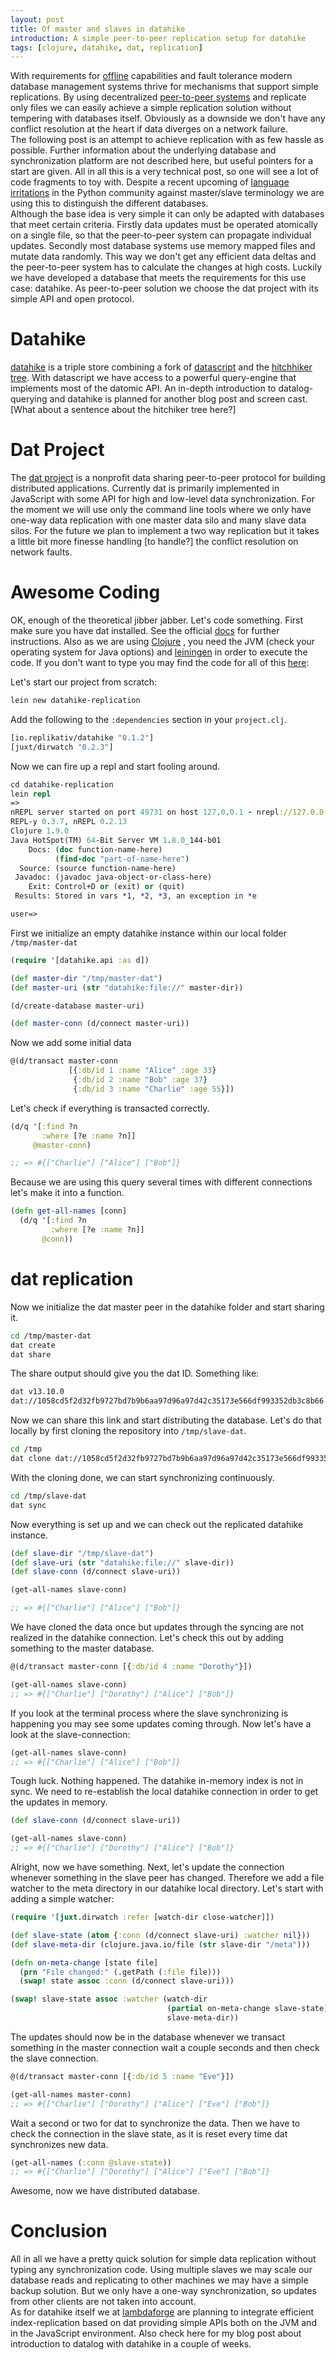 ```yaml
---
layout: post
title: Of master and slaves in datahike
introduction: A simple peer-to-peer replication setup for datahike
tags: [clojure, datahike, dat, replication]
---
```


With requirements for [offline](http://offlinefirst.org/) capabilities and fault tolerance modern database management systems thrive for mechanisms that support simple replications. By using decentralized [peer-to-peer systems](https://ieeexplore.ieee.org/document/990434/) and replicate only files we can easily achieve a simple replication solution without tempering with databases itself. Obviously as a downside we don't have any conflict resolution at the heart if data diverges on a network failure.   
The following post is an attempt to achieve replication with as few hassle as possible. Further information about the underlying database and synchronization platform are not described here, but useful pointers for a start are given. All in all this is a very technical post, so one will see a lot of code fragments to toy with. Despite a recent upcoming of [language irritations](https://bugs.python.org/issue34605) in the Python community against master/slave terminology we are using this to distinguish the different databases.   
Although the base idea is very simple it can only be adapted with databases that meet certain criteria. Firstly data updates must be operated atomically on a single file, so that the peer-to-peer system can propagate individual updates. Secondly most database systems use memory mapped files and mutate data randomly. This way we don't get any efficient data deltas and the peer-to-peer system has to calculate the changes at high costs. Luckily we have developed a database that meets the requirements for this use case: datahike. As peer-to-peer solution we choose the dat project with its simple API and open protocol.

# Datahike
[datahike](https://github.com/replikativ/datahike) is a triple store combining a fork of [datascript](https://github.com/tonsky/datascript) and the [hitchhiker tree](https://github.com/datacrypt-project/hitchhiker-tree). With datascript we have access to a powerful query-engine that implements most of the datomic API. An in-depth introduction to datalog-querying and datahike is planned for another blog post and screen cast. [What about a sentence about the hitchiker tree here?]

# Dat Project
The [dat project](https://datproject.org/) is a nonprofit data sharing peer-to-peer protocol for building distributed applications. Currently dat is primarily implemented in JavaScript with some API for high and low-level data synchronization. For the moment we will use only the command line tools where we only have one-way data replication with one master data silo and many slave data silos. For the future we plan to implement a two way replication but it takes a little bit more finesse handling [to handle?] the conflict resolution on network faults.

# Awesome Coding

OK, enough of the theoretical jibber jabber. Let's code something. First make sure you have dat installed. See the official [docs](https://docs.datproject.org/install) for further instructions. Also as we are using [Clojure](https://clojure.org/) , you need the JVM (check your operating system for Java options) and [leiningen](https://leiningen.org/) in order to execute the code. If you don't want to type you may find the code for all of this [here](https://github.com/kordano/datahike-sync): 

Let's start our project from scratch:

```bash
lein new datahike-replication
```

Add the following to the `:dependencies` section in your `project.clj`.

```clojure
[io.replikativ/datahike "0.1.2"]
[juxt/dirwatch "0.2.3"]
```

Now we can fire up a repl and start fooling around.

```clojure
cd datahike-replication
lein repl
=>
nREPL server started on port 49731 on host 127.0.0.1 - nrepl://127.0.0.1:49731
REPL-y 0.3.7, nREPL 0.2.13
Clojure 1.9.0
Java HotSpot(TM) 64-Bit Server VM 1.8.0_144-b01
    Docs: (doc function-name-here)
          (find-doc "part-of-name-here")
  Source: (source function-name-here)
 Javadoc: (javadoc java-object-or-class-here)
    Exit: Control+D or (exit) or (quit)
 Results: Stored in vars *1, *2, *3, an exception in *e

user=>
```

First we initialize an empty datahike instance within our local folder `/tmp/master-dat`

```clojure
(require '[datahike.api :as d])

(def master-dir "/tmp/master-dat")
(def master-uri (str "datahike:file://" master-dir))

(d/create-database master-uri)

(def master-conn (d/connect master-uri))
```

Now we add some initial data


```clojure
@(d/transact master-conn 
             [{:db/id 1 :name "Alice" :age 33}
              {:db/id 2 :name "Bob" :age 37}
              {:db/id 3 :name "Charlie" :age 55}])

```

Let's check if everything is transacted correctly.

```clojure
(d/q '[:find ?n
       :where [?e :name ?n]]
     @master-conn)

;; => #{["Charlie"] ["Alice"] ["Bob"]}
```

Because we are using this query several times with different connections let's make it into a function.
```clojure
(defn get-all-names [conn]
  (d/q '[:find ?n
         :where [?e :name ?n]]
       @conn))
```

# dat replication
Now we initialize the dat master peer in the datahike folder and start sharing it.

```bash
cd /tmp/master-dat
dat create
dat share
```

The share output should give you the dat ID. Something like:

```bash
dat v13.10.0
dat://1058cd5f2d32fb9727bd7b9b6aa97d96a97d42c35173e566df993352db3c8b66
```

Now we can share this link and start distributing the database. Let's do that locally by first cloning the repository into `/tmp/slave-dat`.

```bash
cd /tmp
dat clone dat://1058cd5f2d32fb9727bd7b9b6aa97d96a97d42c35173e566df993352db3c8b66 slave-dat
```

With the cloning done, we can start synchronizing continuously.

```bash
cd /tmp/slave-dat
dat sync
```

Now everything is set up and we can check out the replicated datahike instance.

```clojure
(def slave-dir "/tmp/slave-dat")
(def slave-uri (str "datahike:file://" slave-dir))
(def slave-conn (d/connect slave-uri))

(get-all-names slave-conn)

;; => #{["Charlie"] ["Alice"] ["Bob"]}
```

We have cloned the data once but updates through the syncing are not realized in the datahike connection. Let's check this out by adding something to the master database.

```clojure
@(d/transact master-conn [{:db/id 4 :name "Dorothy"}])

(get-all-names slave-conn)
;; => #{["Charlie"] ["Dorothy"] ["Alice"] ["Bob"]}

```

If you look at the terminal process where the slave synchronizing is happening you may see some updates coming through. Now let's have a look at the slave-connection:

```clojure
(get-all-names slave-conn)
;; => #{["Charlie"] ["Alice"] ["Bob"]}
```

Tough luck. Nothing happened. The datahike in-memory index is not in sync. We need to re-establish the local datahike connection in order to get the updates in memory.

```clojure
(def slave-conn (d/connect slave-uri))

(get-all-names slave-conn)
;; => #{["Charlie"] ["Dorothy"] ["Alice"] ["Bob"]}
```

Alright, now we have something. Next, let's update the connection whenever something in the slave peer has changed. Therefore we add a file watcher to the meta directory in our datahike local directory. Let's start with adding a simple watcher:

```clojure
(require '[juxt.dirwatch :refer [watch-dir close-watcher]])

(def slave-state (atom {:conn (d/connect slave-uri) :watcher nil}))
(def slave-meta-dir (clojure.java.io/file (str slave-dir "/meta")))

(defn on-meta-change [state file]
  (prn "File changed:" (.getPath (:file file)))
  (swap! state assoc :conn (d/connect slave-uri)))

(swap! slave-state assoc :watcher (watch-dir
                                   (partial on-meta-change slave-state)
                                   slave-meta-dir))
```

The updates should now be in the database whenever we transact something in the master connection wait a couple seconds and then check the slave connection.

```clojure
@(d/transact master-conn [{:db/id 5 :name "Eve"}])

(get-all-names master-conn)
;; => #{["Charlie"] ["Dorothy"] ["Alice"] ["Eve"] ["Bob"]}
```
Wait a second or two for dat to synchronize the data. Then we have to check the connection in the slave state, as it is reset every time dat synchronizes new data.
```clojure
(get-all-names (:conn @slave-state))
;; => #{["Charlie"] ["Dorothy"] ["Alice"] ["Eve"] ["Bob"]}
```
Awesome, now we have distributed database.

# Conclusion
All in all we have a pretty quick solution for simple data replication without typing any synchronization code. Using multiple slaves we may scale our database reads and replicating to other machines we may have a simple backup solution. But we only have a one-way synchronization, so updates from other clients are not taken into account.   
As for datahike itself we at [lambdaforge](http://lambdaforge.io) are planning to integrate efficient index-replication based on dat providing simple APIs both on the JVM and in the JavaScript environment. Also check here for my blog post about introduction to datalog with datahike in a couple of weeks.
